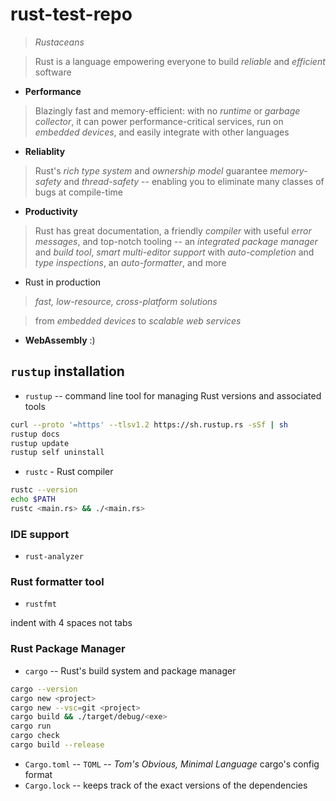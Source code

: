 # rust-test-repo

> _Rustaceans_

> Rust is a language empowering everyone to build _reliable_ and _efficient_ software

- __Performance__

> Blazingly fast and memory-efficient: with no _runtime_ or _garbage collector_, it can
power performance-critical services, run on _embedded devices_, and easily integrate with
other languages

- __Reliablity__

> Rust's _rich type system_ and _ownership model_ guarantee _memory-safety_ and _thread-safety_ -- enabling you to eliminate many classes of bugs at compile-time

- __Productivity__

> Rust has great documentation, a friendly _compiler_ with useful _error messages_, and top-notch tooling -- an _integrated package manager_ and _build tool_, _smart multi-editor support_ with _auto-completion_ and _type inspections_, an _auto-formatter_, and more

- Rust in production

> _fast, low-resource, cross-platform solutions_

> from _embedded devices_ to _scalable web services_

- __WebAssembly__ :)


## `rustup` installation

- `rustup` -- command line tool for managing Rust versions and associated tools

```bash
curl --proto '=https' --tlsv1.2 https://sh.rustup.rs -sSf | sh
rustup docs
rustup update
rustup self uninstall
```

- `rustc` - Rust compiler

```bash
rustc --version
echo $PATH
rustc <main.rs> && ./<main.rs>
```

### IDE support

- `rust-analyzer`

### Rust formatter tool

- `rustfmt`

indent with 4 spaces not tabs

### Rust Package Manager

- `cargo` -- Rust's build system and package manager

```bash
cargo --version
cargo new <project>
cargo new --vsc=git <project>
cargo build && ./target/debug/<exe>
cargo run
cargo check
cargo build --release
```

- `Cargo.toml` -- `TOML` -- _Tom's Obvious, Minimal Language_ cargo's config format
- `Cargo.lock` -- keeps track of the exact versions of the dependencies 
